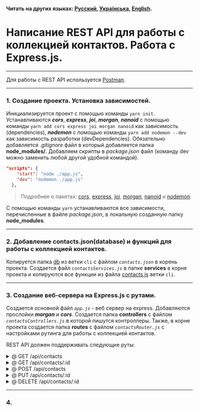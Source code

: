 **Читать на других языках: [Русский](README.md),
[Українська](README.ua.md), [English](README.en.md).**

# Написание REST API для работы с коллекцией контактов. Работа с Express.js.
---
Для работы с REST API используется [Postman](https://www.getpostman.com/).

---
### 1. Создание проекта. Установка зависимостей.
Инициализируется проект с помощью команды `yarn init`.
Устанавливаются ***cors***, ***express***, ***joi***, ***morgan***, ***nanoid*** с помощью команды `yarn add cors express joi morgan nanoid` как зависимость (dependencies), ***nodemon*** с помощью команды `yarn add nodemon --dev` как зависимость разработки (devDependencies). Обязательно добавляется *.gitignore* файл в который добавляется папка **node_modules/**.
Добавляем скрипты в *package.json* файл (команду dev можно заменить любой другой удобной командой).
```json
"scripts": {
    "start": "node ./app.js",
    "dev": "nodemon ./app.js"
  },
```
> Подробнее о пакетах: [cors](https://www.npmjs.com/package/cors), [express](https://www.npmjs.com/package/express), [joi](https://www.npmjs.com/package/joi), [morgan](https://www.npmjs.com/package/morgan), [nanoid](https://www.npmjs.com/package/nanoid)  и [nodemon](https://www.npmjs.com/package/nodemon).

С помощью команды `yarn` устанавливаются все зависимости, перечисленные в файле *package.json*, в локальную созданную папку **node_modules**.

---
### 2. Добавление contacts.json(database) и функций для работы с коллекцией контактов.

Копируется папка [db](https://github.com/YevhenChementsov/node-full-course/tree/cli/db) из ветки `cli` с файлом *`contacts.json`* в корень проекта.
Создается файл *`contactsServices.js`* в папке **services** в корне проекта и копируются все функции из файла [contacts.js](https://github.com/YevhenChementsov/node-full-course/blob/cli/contacts.js) ветки `cli`.

---
### 3. Создание веб-сервера на Express.js с рутами.

Создается основной файл *`app.js`* - веб сервер на express. Добавляются прослойки ***morgan*** и ***cors***.
Создается папка **controllers** с файлом *`contactsControllers.js`* в которой пишутся контроллеры. Также, в корне проекта создается папка **routes** с файлом *`contactsRouter.js`* с настройками рутинга для работы с коллекцией контактов.

REST API должен поддерживать следующие руты:

<details>
<summary>@ GET /api/contacts</summary>

- Ничего не получает
- Вызывает функцию-сервис `getListOfContacts` для работы с json-файлом *`contacts.json`*
- Возвращает массив всех контактов в json-формате со статусом `200`

</details>

<details>
<summary>@ GET /api/contacts/:id</summary>

- Не получает `data`
- Получает параметр `id`
- Вызывает функцию-сервис `getContactById` для работы с json-файлом *`contacts.json`*
- Если такой `id` есть, возвращает объект контакта в json-формате со статусом `200`
- Если такого `id` нет, возвращает json с ключом `"message": "Not found"` и статусом `404`

</details>

<details>
<summary>@ POST /api/contacts</summary>

- Получает `data` в формате `{name, email, phone}` (все поля обязательны)
- Если в `data` нет каких-то обязательных полей, возвращает json с ключом `{"message": "Missing required name field"}` и статусом `400`
- Если с `data` все хорошо, добавляет уникальный идентификатор в объект контакта
- Вызывает функцию-сервис `addContact(data)` для сохранения контакта в файле *`contacts.json`*
- По результату работы функции возвращает объект с добавленным `{id, name, email, phone}` и статусом `201`

</details>

<details>
<summary>@ PUT /api/contacts/:id</summary>

- Получает параметр `id`
- Получает `data` в json-формате c обновлением любых полей `name`, `email` и `phone`
- Если `data` нет, возвращает json с ключом `{"message": "Missing fields"}` и статусом `400`
- Если с `data` все хорошо, вызывает функцию-сервис `updateContactById(id, data)`  для обновления контакта в файле *`contacts.json`*
- По результату работы функции возвращает обновленный объект контакта со статусом `200`. В противном случае, возвращает json с ключом `"message": "Not found"` и статусом `404`

</details>

<details>
<summary>@ DELETE /api/contacts/:id</summary>

- не получает `data`
- получает параметр `id`
- вызывает функцию-сервис `getContactById` для работы с json-файлом *`contacts.json`*
- если такой `id` есть, возвращает объект контакта в json-формате со статусом `200`
- если такого `id` нет, возвращает json с ключом `"message": "Not found"` и статусом `404`

</details>

---
### 4. 